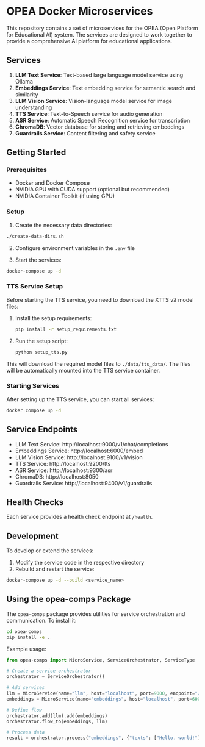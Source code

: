 # OPEA Docker Microservices

This repository contains a set of microservices for the OPEA (Open Platform for Educational AI) system. The services are designed to work together to provide a comprehensive AI platform for educational applications.

## Services

1. **LLM Text Service**: Text-based large language model service using Ollama
2. **Embeddings Service**: Text embedding service for semantic search and similarity
3. **LLM Vision Service**: Vision-language model service for image understanding
4. **TTS Service**: Text-to-Speech service for audio generation
5. **ASR Service**: Automatic Speech Recognition service for transcription
6. **ChromaDB**: Vector database for storing and retrieving embeddings
7. **Guardrails Service**: Content filtering and safety service

## Getting Started

### Prerequisites

- Docker and Docker Compose
- NVIDIA GPU with CUDA support (optional but recommended)
- NVIDIA Container Toolkit (if using GPU)

### Setup

1. Create the necessary data directories:

```bash
./create-data-dirs.sh
```

2. Configure environment variables in the `.env` file

3. Start the services:

```bash
docker-compose up -d
```

### TTS Service Setup

Before starting the TTS service, you need to download the XTTS v2 model files:

1. Install the setup requirements:
   ```bash
   pip install -r setup_requirements.txt
   ```

2. Run the setup script:
   ```bash
   python setup_tts.py
   ```

This will download the required model files to `./data/tts_data/`. The files will be automatically mounted into the TTS service container.

### Starting Services

After setting up the TTS service, you can start all services:

```bash
docker compose up -d
```

## Service Endpoints

- LLM Text Service: http://localhost:9000/v1/chat/completions
- Embeddings Service: http://localhost:6000/embed
- LLM Vision Service: http://localhost:9100/v1/vision
- TTS Service: http://localhost:9200/tts
- ASR Service: http://localhost:9300/asr
- ChromaDB: http://localhost:8050
- Guardrails Service: http://localhost:9400/v1/guardrails

## Health Checks

Each service provides a health check endpoint at `/health`.

## Development

To develop or extend the services:

1. Modify the service code in the respective directory
2. Rebuild and restart the service:

```bash
docker-compose up -d --build <service_name>
```

## Using the opea-comps Package

The `opea-comps` package provides utilities for service orchestration and communication. To install it:

```bash
cd opea-comps
pip install -e .
```

Example usage:

```python
from opea-comps import MicroService, ServiceOrchestrator, ServiceType

# Create a service orchestrator
orchestrator = ServiceOrchestrator()

# Add services
llm = MicroService(name="llm", host="localhost", port=9000, endpoint="/v1/chat/completions")
embeddings = MicroService(name="embeddings", host="localhost", port=6000, endpoint="/embed")

# Define flow
orchestrator.add(llm).add(embeddings)
orchestrator.flow_to(embeddings, llm)

# Process data
result = orchestrator.process("embeddings", {"texts": ["Hello, world!"]})
```